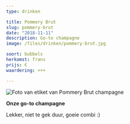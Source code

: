 ```yaml
---
type: drinken

title: Pommery Brut
slug: pommery-brut
date: "2018-11-11"
description: Go-to champagne
image: /files/drinken/pommery-brut.jpg

soort: bubbels
herkomst: frans
prijs: €
waardering: +++

---
```


![Foto van etiket van Pommery Brut champagne](/files/drinken/pommery-brut.jpg)


**Onze go-to champagne**

Lekker, niet te gek duur, goeie combi :)
